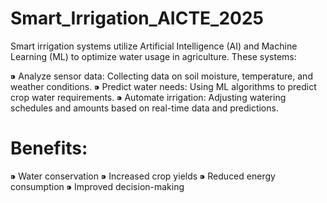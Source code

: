 # Smart_Irrigation_AICTE_2025

   Smart irrigation systems utilize Artificial Intelligence (AI) and Machine Learning (ML) to optimize water usage in agriculture. These systems:

   ⁍ Analyze sensor data: Collecting data on soil moisture, temperature, and weather conditions.
   ⁍ Predict water needs: Using ML algorithms to predict crop water requirements.
   ⁍ Automate irrigation: Adjusting watering schedules and amounts based on real-time data and predictions.

# Benefits:

   ⁍ Water conservation
   ⁍ Increased crop yields
   ⁍ Reduced energy consumption
   ⁍ Improved decision-making
